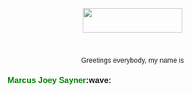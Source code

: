 <!DOCTYPE html>
<head>
<center>
    <img src="https://see.fontimg.com/api/renderfont4/EaLge/eyJyIjoiZnMiLCJoIjo0NCwidyI6MTI1MCwiZnMiOjM1LCJmZ2MiOiIjMTg0NkU1IiwiYmdjIjoiI0ZGRkZGRiIsInQiOjF9/SGVsbG8gdGhlcmUh/matcha.png" height="50" ; width="200">
</center>

<br>
<br>

<p align="center" ; margin="0"><font style="font-family:Arial, Helvetica, sans-serif">Greetings everybody, my name is <h3><b><font color="green">Marcus Joey Sayner</font>:wave:</b></h3></font></center></p>
</head>

